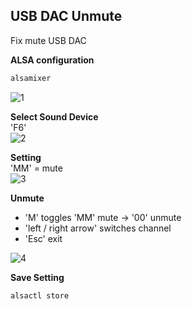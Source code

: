 USB DAC Unmute
---

Fix mute USB DAC  

**ALSA configuration**  
```sh
alsamixer
```
![1](https://github.com/rern/Assets/blob/master/alsamixer/1.png)  

**Select Sound Device**  
'F6'  
![2](https://github.com/rern/Assets/blob/master/alsamixer/2.png)  

**Setting**  
'MM' = mute  
![3](https://github.com/rern/Assets/blob/master/alsamixer/3.png)  

**Unmute**
- 'M' toggles 'MM' mute -> '00' unmute  
- 'left / right arrow' switches channel  
- 'Esc' exit  

![4](https://github.com/rern/Assets/blob/master/alsamixer/4.png)  

**Save Setting**  
```sh
alsactl store
```
